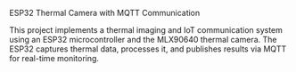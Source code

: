 ESP32 Thermal Camera with MQTT Communication

This project implements a thermal imaging and IoT communication system using an ESP32 microcontroller and the MLX90640 thermal camera.
The ESP32 captures thermal data, processes it, and publishes results via MQTT for real-time monitoring.
